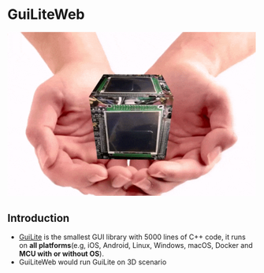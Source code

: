 # GuiLiteWeb
![GuiLiteCube](doc/GuiLiteCube.gif)
## Introduction
- [GuiLite](https://github.com/idea4good/GuiLite) is the smallest GUI library with 5000 lines of C++ code, it runs on **all platforms**(e.g, iOS, Android, Linux, Windows, macOS, Docker and **MCU with or without OS**).
- GuiLiteWeb would run GuiLite on 3D scenario
